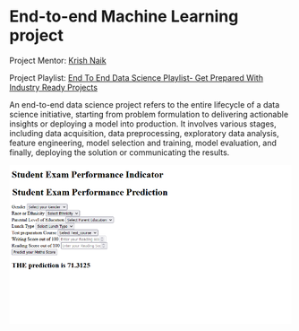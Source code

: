# End-to-end Machine Learning project

Project Mentor: [Krish Naik](https://www.youtube.com/@krishnaik06)

Project Playlist: [End To End Data Science Playlist- Get Prepared With Industry Ready Projects](https://www.youtube.com/playlist?list=PLZoTAELRMXVPS-dOaVbAux22vzqdgoGhG)

An end-to-end data science project refers to the entire lifecycle of a data science initiative, starting from problem formulation to delivering actionable insights or deploying a model into production. 
It involves various stages, including data acquisition, data preprocessing, exploratory data analysis, feature engineering, model selection and training, model evaluation, and finally, deploying the solution or communicating the results.

![ALT Text](https://github.com/shrigulhane100/ML-Ops/blob/main/image/Screenshot%20(552).png)
